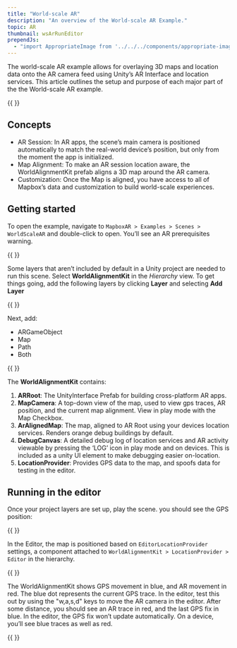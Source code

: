 ```yaml
---
title: "World-scale AR"
description: "An overview of the World-scale AR Example."
topic: AR
thumbnail: wsArRunEditor
prependJs:
  - "import AppropriateImage from '../../../components/appropriate-image';"
---
```


The world-scale AR example allows for overlaying 3D maps and location data onto the AR camera feed using Unity’s AR Interface and location services. This article outlines the setup and purpose of each major part of the the World-scale AR example.

{{
  <AppropriateImage imageId="wsArRunEditor" />
}}

##  Concepts

- AR Session:
  In AR apps, the scene’s main camera is positioned automatically to match the real-world device’s position, but only from the moment the app is initialized.
- Map Alignment:
  To make an AR session location aware, the WorldAlignmentKit prefab aligns a 3D map around the AR camera.
- Customization:
  Once the Map is aligned, you have access to all of Mapbox’s data and customization to build world-scale experiences.

## Getting started

To open the example, navigate to `MapboxAR > Examples > Scenes > WorldScaleAR` and double-click to open. You’ll see an AR prerequisites warning.

{{
<AppropriateImage imageId="wsArWarning" className="block mx-auto" />
}}

Some layers that aren’t included by default in a Unity project are needed to run this scene. Select **WorldAlignmentKit** in the *Hierarchy* view.  To get things going, add the following layers by clicking **Layer** and selecting **Add Layer**

{{
<AppropriateImage imageId="wsArAddLayer" className="block mx-auto" />
}}

Next, add:
- ARGameObject
- Map
- Path
- Both

{{
<AppropriateImage imageId="wsArLayerList" className="block mx-auto" />
}}

The **WorldAlignmentKit** contains:

1. **ARRoot**: The UnityInterface Prefab for building cross-platform AR apps.
2. **MapCamera**: A top-down view of the map, used to view gps traces, AR position, and the current map alignment. View in play mode with the Map Checkbox.
3. **ArAlignedMap**: The map, aligned to AR Root using your devices location services. Renders orange debug buildings by default.
4. **DebugCanvas**: A detailed debug log of location services and AR activity viewable by pressing the ‘LOG’ icon in play mode and on devices. This is included as a unity UI element to make debugging easier on-location.
5. **LocationProvider**: Provides GPS data to the map, and spoofs data for testing in the editor.

## Running in the editor

Once your project layers are set up, play the scene. you should see the GPS position:

{{
<AppropriateImage imageId="wsArRunEditor" className="block mx-auto" />
}}

In the Editor, the map is positioned based on `EditorLocationProvider` settings, a component attached to  `WorldAlignmentKit > LocationProvider > Editor` in the hierarchy.


{{
<AppropriateImage imageId="wsArEditorLocProvider" className="block mx-auto" />
}}

The WorldAlignmentKit shows GPS movement in blue, and AR movement in red. The blue dot represents the current GPS trace. In the editor, test this out by using the "w,a,s,d" keys to move the AR camera in the editor. After some distance, you should see an AR trace in red, and the last GPS fix in blue. In the editor, the GPS fix won’t update automatically. On a device, you’ll see blue traces as well as red.

{{
<AppropriateImage imageId="wsArBlueDot" className="block mx-auto" />
}}
